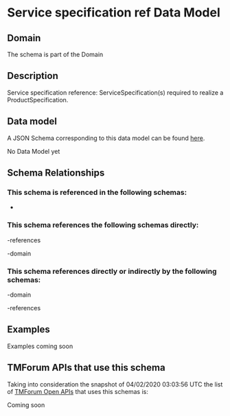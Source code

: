 # Service specification ref Data Model

## Domain

The  schema is part of the  Domain

## Description

Service specification reference: ServiceSpecification(s) required to realize a ProductSpecification.

## Data model

A JSON Schema corresponding to this data model can be found
[here](https://github.com/tmforum-rand/schemas/blob/candidates/Service/ServiceSpecificationRef.schema.json).

No Data Model yet

## Schema Relationships

### This schema is referenced in the following schemas:

-

### This schema references the following schemas directly:

-references

-domain

### This schema references directly or indirectly by the following schemas:

-domain

-references



## Examples

Examples coming soon

## TMForum APIs that use this schema

Taking into consideration the snapshot of 04/02/2020 03:03:56 UTC the list of [TMForum Open APIs](https://www.tmforum.org/open-apis/) that uses this schemas is:

Coming soon